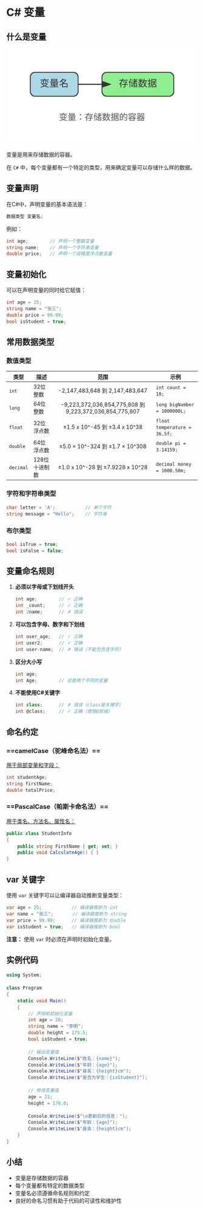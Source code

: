 # C# 变量

## 什么是变量

![变量概念示意图](svg/variable_concept.svg)

变量是用来存储数据的容器。

在 `C#` 中，每个变量都有一个特定的类型，用来确定变量可以存储什么样的数据。

## 变量声明

在C#中，声明变量的基本语法是：

```csharp
数据类型 变量名;
```

例如：
```csharp
int age;        // 声明一个整数变量
string name;    // 声明一个字符串变量
double price;   // 声明一个双精度浮点数变量
```

## 变量初始化

可以在声明变量的同时给它赋值：

```csharp
int age = 25;
string name = "张三";
double price = 99.99;
bool isStudent = true;
```

## 常用数据类型

### 数值类型

| 类型      | 描述          |                          范围                           | 示例                         |
| --------- | ------------- | :-----------------------------------------------------: | ---------------------------- |
| `int`     | 32位整数      |             -2,147,483,648 到 2,147,483,647             | `int count = 10;`            |
| `long`    | 64位整数      | -9,223,372,036,854,775,808 到 9,223,372,036,854,775,807 | `long bigNumber = 1000000L;` |
| `float`   | 32位浮点数    |              ±1.5 x 10^-45 到 ±3.4 x 10^38              | `float temperature = 36.5f;` |
| `double`  | 64位浮点数    |             ±5.0 × 10^-324 到 ±1.7 × 10^308             | `double pi = 3.14159;`       |
| `decimal` | 128位十进制数 |            ±1.0 x 10^-28 到 ±7.9228 x 10^28             | `decimal money = 1000.50m;`  |

### 字符和字符串类型

```csharp
char letter = 'A';           // 单个字符
string message = "Hello";    // 字符串
```

### 布尔类型

```csharp
bool isTrue = true;
bool isFalse = false;
```

## 变量命名规则

1. **必须以字母或下划线开头**
   ```csharp
   int age;        // ✓ 正确
   int _count;     // ✓ 正确
   int 2name;      // ✗ 错误
   ```

2. **可以包含字母、数字和下划线**
   ```csharp
   int user_age;   // ✓ 正确
   int user2;      // ✓ 正确
   int user-name;  // ✗ 错误（不能包含连字符）
   ```

3. **区分大小写**
   ```csharp
   int age;
   int Age;        // 这是两个不同的变量
   ```

4. **不能使用C#关键字**
   ```csharp
   int class;      // ✗ 错误（class是关键字）
   int @class;     // ✓ 正确（使用@前缀）
   ```

## 命名约定

### ==camelCase（驼峰命名法）==
<u>用于局部变量和字段：</u> 

```csharp
int studentAge;
string firstName;
double totalPrice;
```

### ==PascalCase（帕斯卡命名法）==
<u>用于类名、方法名、属性名：</u>

```csharp
public class StudentInfo
{
    public string FirstName { get; set; }
    public void CalculateAge() { }
}
```

## var 关键字

使用 `var` 关键字可以让编译器自动推断变量类型：

```csharp
var age = 25;           // 编译器推断为 int
var name = "张三";       // 编译器推断为 string
var price = 99.99;      // 编译器推断为 double
var isStudent = true;   // 编译器推断为 bool
```

**注意：** 使用 `var` 时必须在声明时初始化变量。

## 实例代码

```csharp
using System;

class Program
{
    static void Main()
    {
        // 声明和初始化变量
        int age = 20;
        string name = "李明";
        double height = 175.5;
        bool isStudent = true;
        
        // 输出变量值
        Console.WriteLine($"姓名：{name}");
        Console.WriteLine($"年龄：{age}");
        Console.WriteLine($"身高：{height}cm");
        Console.WriteLine($"是否为学生：{isStudent}");
        
        // 修改变量值
        age = 21;
        height = 176.0;
        
        Console.WriteLine($"\n更新后的信息：");
        Console.WriteLine($"年龄：{age}");
        Console.WriteLine($"身高：{height}cm");
    }
}
```

## 小结

- 变量是存储数据的容器
- 每个变量都有特定的数据类型
- 变量名必须遵循命名规则和约定
- 良好的命名习惯有助于代码的可读性和维护性